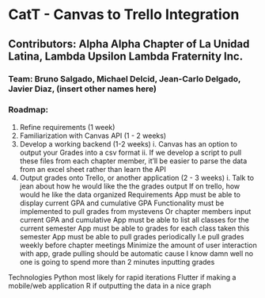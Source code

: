 # CatT - Canvas to Trello Integration
## Contributors: Alpha Alpha Chapter of La Unidad Latina, Lambda Upsilon Lambda Fraternity Inc. 

### Team: Bruno Salgado, Michael Delcid, Jean-Carlo Delgado, Javier Diaz, (insert other names here)


### Roadmap:
1. Refine requirements (1 week) 
2. Familiarization with Canvas API (1 - 2 weeks)
3. Develop a working backend (1-2 weeks)
  i. Canvas has an option to output your Grades into a csv format
  ii. If we develop a script to pull these files from each chapter member, it’ll be easier to parse the data from an excel sheet rather than learn the API
4. Output grades onto Trello, or another application (2 - 3 weeks)
  i. Talk to jean about how he would like the the grades output
If on trello, how would he like the data organized
Requirements
App must be able to display current GPA and cumulative GPA
Functionality must be implemented to pull grades from mystevens
Or chapter members input current GPA and cumulative
App must be able to list all classes for the current semester
App must be able to grades for each class taken this semester
App must be able to pull grades periodically 
I.e pull grades weekly before chapter meetings
Minimize the amount of user interaction with app, grade pulling should be automatic cause I know damn well no one is going to spend more than 2 minutes inputting grades


Technologies 
Python most likely for rapid iterations 
Flutter if making a mobile/web application
R if outputting the data in a nice graph
